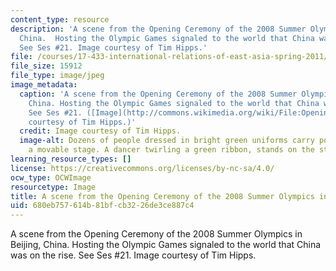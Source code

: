 ```yaml
---
content_type: resource
description: 'A scene from the Opening Ceremony of the 2008 Summer Olympics in Beijing,
  China.  Hosting the Olympic Games signaled to the world that China was on the rise.
  See Ses #21. Image courtesy of Tim Hipps.'
file: /courses/17-433-international-relations-of-east-asia-spring-2011/680eb757614b81bfcb3226de3ce887c4_17-433s11-th.jpg
file_size: 15912
file_type: image/jpeg
image_metadata:
  caption: 'A scene from the Opening Ceremony of the 2008 Summer Olympics in Beijing,
    China. Hosting the Olympic Games signaled to the world that China was on the rise.
    See Ses #21. ([Image](http://commons.wikimedia.org/wiki/File:Opening_ceremony_of_the_2008_Olympic_Games_in_Beijing,_China,_Aug._8,_2008.JPG)
    courtesy of Tim Hipps.)'
  credit: Image courtesy of Tim Hipps.
  image-alt: Dozens of people dressed in bright green uniforms carry poles that support
    a movable stage. A dancer twirling a green ribbon, stands on the stage.
learning_resource_types: []
license: https://creativecommons.org/licenses/by-nc-sa/4.0/
ocw_type: OCWImage
resourcetype: Image
title: A scene from the Opening Ceremony of the 2008 Summer Olympics in Beijing, China
uid: 680eb757-614b-81bf-cb32-26de3ce887c4
---
```

A scene from the Opening Ceremony of the 2008 Summer Olympics in Beijing, China.  Hosting the Olympic Games signaled to the world that China was on the rise. See Ses #21. Image courtesy of Tim Hipps.